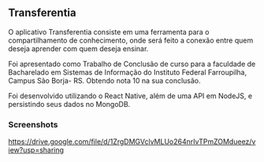 ## Transferentia

O aplicativo Transferentia consiste em uma ferramenta para o compartilhamento de conhecimento, onde será feito a conexão 
entre quem deseja aprender com quem deseja ensinar.

Foi apresentado como Trabalho de Conclusão de curso para a faculdade de Bacharelado em Sistemas de Informação
do Instituto Federal Farroupilha, Campus São Borja- RS. Obtendo nota 10 na sua conclusão. 

Foi desenvolvido utilizando o React Native, além de uma API em NodeJS, e persistindo seus dados no MongoDB.


### Screenshots

https://drive.google.com/file/d/1ZrgDMGVclvMLUo264nrIvTPmZOMdueez/view?usp=sharing
